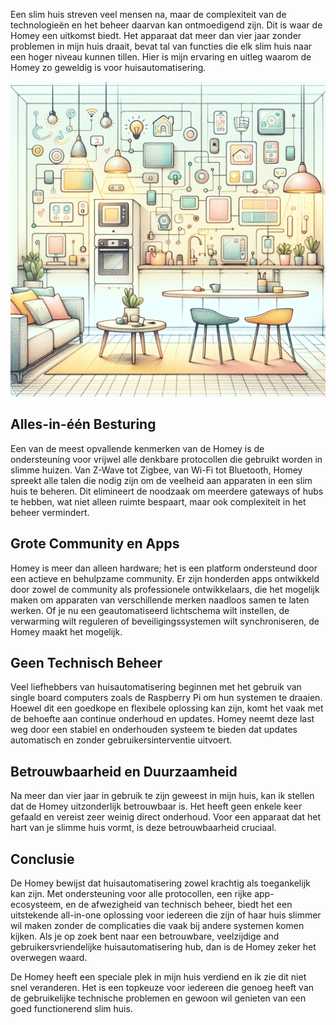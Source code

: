 Een slim huis streven veel mensen na, maar de complexiteit van de technologieën en het beheer daarvan kan ontmoedigend zijn. Dit is waar de Homey een uitkomst biedt. Het apparaat dat meer dan vier jaar zonder problemen in mijn huis draait, bevat tal van functies die elk slim huis naar een hoger niveau kunnen tillen. Hier is mijn ervaring en uitleg waarom de Homey zo geweldig is voor huisautomatisering.

![Homey Smart Home Device](/images/homey-smart-home.jpg)

## Alles-in-één Besturing

Een van de meest opvallende kenmerken van de Homey is de ondersteuning voor vrijwel alle denkbare protocollen die gebruikt worden in slimme huizen. Van Z-Wave tot Zigbee, van Wi-Fi tot Bluetooth, Homey spreekt alle talen die nodig zijn om de veelheid aan apparaten in een slim huis te beheren. Dit elimineert de noodzaak om meerdere gateways of hubs te hebben, wat niet alleen ruimte bespaart, maar ook complexiteit in het beheer vermindert.

## Grote Community en Apps

Homey is meer dan alleen hardware; het is een platform ondersteund door een actieve en behulpzame community. Er zijn honderden apps ontwikkeld door zowel de community als professionele ontwikkelaars, die het mogelijk maken om apparaten van verschillende merken naadloos samen te laten werken. Of je nu een geautomatiseerd lichtschema wilt instellen, de verwarming wilt reguleren of beveiligingssystemen wilt synchroniseren, de Homey maakt het mogelijk.

## Geen Technisch Beheer

Veel liefhebbers van huisautomatisering beginnen met het gebruik van single board computers zoals de Raspberry Pi om hun systemen te draaien. Hoewel dit een goedkope en flexibele oplossing kan zijn, komt het vaak met de behoefte aan continue onderhoud en updates. Homey neemt deze last weg door een stabiel en onderhouden systeem te bieden dat updates automatisch en zonder gebruikersinterventie uitvoert.

## Betrouwbaarheid en Duurzaamheid

Na meer dan vier jaar in gebruik te zijn geweest in mijn huis, kan ik stellen dat de Homey uitzonderlijk betrouwbaar is. Het heeft geen enkele keer gefaald en vereist zeer weinig direct onderhoud. Voor een apparaat dat het hart van je slimme huis vormt, is deze betrouwbaarheid cruciaal.

## Conclusie

De Homey bewijst dat huisautomatisering zowel krachtig als toegankelijk kan zijn. Met ondersteuning voor alle protocollen, een rijke app-ecosysteem, en de afwezigheid van technisch beheer, biedt het een uitstekende all-in-one oplossing voor iedereen die zijn of haar huis slimmer wil maken zonder de complicaties die vaak bij andere systemen komen kijken. Als je op zoek bent naar een betrouwbare, veelzijdige and gebruikersvriendelijke huisautomatisering hub, dan is de Homey zeker het overwegen waard.

De Homey heeft een speciale plek in mijn huis verdiend en ik zie dit niet snel veranderen. Het is een topkeuze voor iedereen die genoeg heeft van de gebruikelijke technische problemen en gewoon wil genieten van een goed functionerend slim huis.